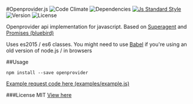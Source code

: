 #Openprovider.js
![Code Climate](https://img.shields.io/codeclimate/github/timneutkens/openprovider-js.svg) ![Dependencies](https://img.shields.io/david/timneutkens/openprovider-js.svg)
[![Js Standard Style](https://img.shields.io/badge/code%20style-standard-brightgreen.svg)](http://standardjs.com/)
![Version](https://img.shields.io/npm/v/openprovider.svg) ![License](https://img.shields.io/npm/l/openprovider.svg)


Openprovider api implementation for javascript. Based on [Superagent](https://github.com/visionmedia/superagent) and [Promises (bluebird)](https://github.com/petkaantonov/bluebird)

Uses es2015 / es6 classes. You might need to use [Babel](https://babeljs.io/) if you're using an old version of node.js / in browsers

##Usage

`npm install --save openprovider`

[Example request code here (examples/example.js)](examples/example.js)

###License
MIT
[View here](LICENSE.md)